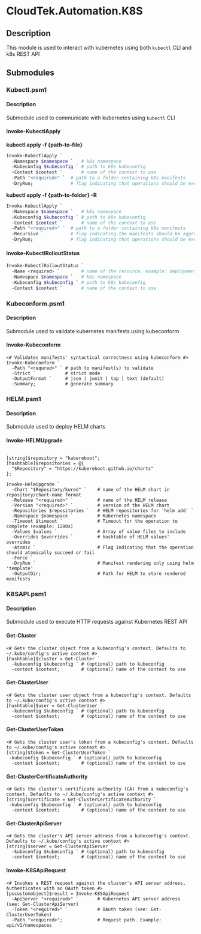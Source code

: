 # CloudTek.Automation.K8S

## Description

This module is used to interact with kubernetes using both `kubectl` CLI and k8s REST API

## Submodules

### Kubectl.psm1

#### Description

Submodule used to communicate with kubernetes using `kubectl` CLI

#### Invoke-KubectlApply

**kubectl apply -f {path-to-file}**
```bash
Invoke-KubectlApply `
  -Namespace $namespace `   # k8s namespace
  -Kubeconfig $kubeconfig ` # path to k8s kubeconfig
  -Context $context `       # name of the context to use
  -Path "<required>" `  # path to a folder containing k8s manifests
  -DryRun;              # flag indicating that operations should be executed in dry-run mode
```

**kubectl apply -f {path-to-folder} -R**
```bash
Invoke-KubectlApply `
  -Namespace $namespace `   # k8s namespace
  -Kubeconfig $kubeconfig ` # path to k8s kubeconfig
  -Context $context `       # name of the context to use
  -Path "<required>" `  # path to a folder containing k8s manifests
  -Recursive `          # flag indicating the manifests should be aggregated recursively
  -DryRun;              # flag indicating that operations should be executed in dry-run mode
```

#### Invoke-KubectlRolloutStatus

```bash
Invoke-KubectlRolloutStatus `
  -Name <required> `        # name of the resource. example: deployment/abc
  -Namespace $namespace `   # k8s namespace
  -Kubeconfig $kubeconfig ` # path to k8s kubeconfig
  -Context $context `       # name of the context to use
```

### Kubeconform.psm1

#### Description

Submodule used to validate kubernetes manifests using kubeconform

#### Invoke-Kubeconform

```pwsh
<# Validates manifests' syntactical correctness using kubeconform #>
Invoke-Kubeconform `
  -Path "<requred>" ` # path to manifest(s) to validate
  -Strict `           # strict mode
  -OutputFormat `     # json | junit | tap | text (default)
  -Summary;           # generate summary
```

### HELM.psm1

#### Description

Submodule used to deploy HELM charts

#### Invoke-HELMUpgrade

```pwsh

[string]$repository = "kubereboot";
[hashtable]$repositories = @{
  "$Repository" = "https://kubereboot.github.io/charts"
};

Invoke-HelmUpgrade `
  -Chart "$Repository/kured" `    # name of the HELM chart in repository/chart-name format
  -Release "<required>" `         # name of the HELM release
  -Version "<required>" `         # version of the HELM chart
  -Repositories $repositories `   # HELM repositories for 'helm add' `
  -Namespace $namespace `         # Kubernetes namespace
  -Timeout $timeout `             # Timeout for the operation to complete (example: 1200s)
  -Values $values `               # Array of value files to include
  -Overrides $overrides `         # hashtable of HELM values' overrides
  -Atomic `                       # Flag indicating that the operation should atomically succeed or fail
  -Force `
  -DryRun `                       # Manifest rendering only using helm 'template'
  -OutputDir;                     # Path for HELM to store rendered manifests
```

### K8SAPI.psm1

#### Description

Submodule used to execute HTTP requests against Kubernetes REST API

#### Get-Cluster

```pwsh
<# Gets the cluster object from a kubeconfig's context. Defaults to ~/.kube/config's active context #>
[hashtable]$cluster = Get-Cluster `
  -kubeconfig $kubeconfig ` # (optional) path to kubeconfig
  -context $context;        # (optional) name of the context to use
```

#### Get-ClusterUser

```pwsh
<# Gets the cluster user object from a kubeconfig's context. Defaults to ~/.kube/config's active context #>
[hashtable]$user = Get-ClusterUser `
  -kubeconfig $kubeconfig ` # (optional) path to kubeconfig
  -context $context;        # (optional) name of the context to use
```

#### Get-ClusterUserToken

```pwsh
<# Gets the cluster user's token from a kubeconfig's context. Defaults to ~/.kube/config's active context #>
[string]$token = Get-ClusterUserToken `
 -kubeconfig $kubeconfig ` # (optional) path to kubeconfig
  -context $context;        # (optional) name of the context to use
```

#### Get-ClusterCertificateAuthority

```pwsh 
<# Gets the cluster's certificate authority (CA) from a kubeconfig's context. Defaults to ~/.kube/config's active context #>
[string]$certificate = Get-ClusterCertificateAuthority `
 -kubeconfig $kubeconfig ` # (optional) path to kubeconfig
  -context $context;        # (optional) name of the context to use
```

#### Get-ClusterApiServer

```pwsh
<# Gets the cluster's API server address from a kubeconfig's context. Defaults to ~/.kube/config's active context #>
[string]$server = Get-ClusterApiServer `
  -kubeconfig $kubeconfig ` # (optional) path to kubeconfig
  -context $context;        # (optional) name of the context to use
```

#### Invoke-K8SApiRequest

```pwsh
<# Invokes a REST request against the cluster's API server address. Authenticates with an OAuth token #>
[pscustomobject]$result = Invoke-K8SApiRequest `
  -ApiServer "<required>" `       # Kubernetes API server address (see: Get-ClusterApiServer)
  -Token "<required>" `           # OAuth token (see: Get-ClusterUserToken)
  -Path "<required>";             # Request path. Example: api/v1/namespaces
```

